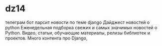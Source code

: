 # dz14
телеграм бот парсит новости по теме django
Дайджест новостей о python
Еженедельная подборка свежих и самых значимых новостей o Python. Видео, статьи, обучающие материалы, релизы библиотек и проектов. Много контента про Django, 
